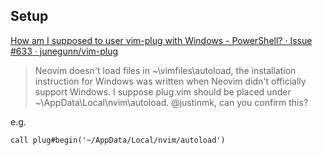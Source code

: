 

## Setup

[How am I supposed to user vim-plug with Windows - PowerShell? · Issue #633 · junegunn/vim-plug](https://github.com/junegunn/vim-plug/issues/633)


> Neovim doesn't load files in ~\vimfiles\autoload, the installation instruction for Windows was written when Neovim didn't officially support Windows. I suppose plug.vim should be placed under ~\AppData\Local\nvim\autoload. @justinmk, can you confirm this?

e.g.

```vim
call plug#begin('~/AppData/Local/nvim/autoload')
```
